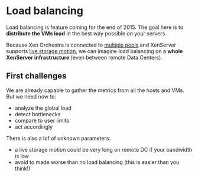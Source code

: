 # Load balancing

Load balancing is feature coming for the end of 2015. The goal here is to **distribute the VMs load** in the best way possible on your servers.

Because Xen Orchestra is connected to [multiple pools](xo-server.md) and XenServer supports [live storage motion](https://www.citrix.com/content/dam/citrix/en_us/documents/products-solutions/storage-xenmotion-live-storage-migration-with-citrix-xenserver.pdf?accessmode=direct), we can imagine load balancing on a **whole XenServer infrastructure** (even between remote Data Centers).

## First challenges

We are already capable to gather the metrics from all the hosts and VMs. But we need now to:

* analyze the global load
* detect bottlenecks
* compare to user limits
* act accordingly

There is also a lof of unknown parameters:

* a live storage motion could be very long on remote DC if your bandwidth is low
* avoid to made worse than no load balancing (this is easier than you think!)